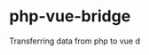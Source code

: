 # php-vue-bridge
Transferring data from php to vue d
<pre>
<vget var="your_var_in_$data"><?= $some_php_var ?></vget>
</pre>
